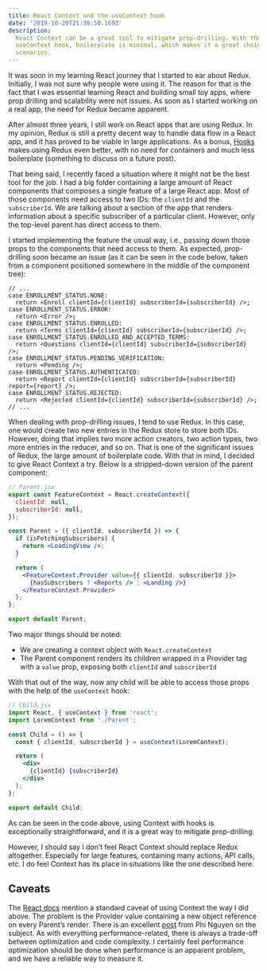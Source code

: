 ```yaml
---
title: React Context and the useContext hook
date: '2019-10-20T21:38:50.169Z'
description:
  React Context can be a great tool to mitigate prop-drilling. With the
  useContext hook, boilerplate is minimal, which makes it a great choice in some
  scenarios.
---
```


It was soon in my learning React journey that I started to ear about Redux.
Initially, I was not sure why people were using it. The reason for that is the
fact that I was essential learning React and building small toy apps, where prop
drilling and scalability were not issues. As soon as I started working on a real
app, the need for Redux became apparent.

After almost three years, I still work on React apps that are using Redux. In my
opinion, Redux is still a pretty decent way to handle data flow in a React app,
and it has proved to be viable in large applications. As a bonus,
[Hooks](https://react-redux.js.org/next/api/hooks) makes using Redux even
better, with no need for containers and much less boilerplate (something to
discuss on a future post).

That being said, I recently faced a situation where it might not be the best
tool for the job. I had a big folder containing a large amount of React
components that composes a single feature of a large React app. Most of those
components need access to two IDs: the `clientId` and the `subscriberId`. We are
talking about a section of the app that renders information about a specific
subscriber of a particular client. However, only the top-level parent has direct
access to them.

I started implementing the feature the usual way, i.e., passing down those props
to the components that need access to them. As expected, prop-drilling soon
became an issue (as it can be seen in the code below, taken from a component
positioned somewhere in the middle of the component tree):

```jsx{3,7,9,13,15}
// ...
case ENROLLMENT_STATUS.NONE:
  return <Enroll clientId={clientId} subscriberId={subscriberId} />;
case ENROLLMENT_STATUS.ERROR:
  return <Error />;
case ENROLLMENT_STATUS.ENROLLED:
  return <Terms clientId={clientId} subscriberId={subscriberId} />;
case ENROLLMENT_STATUS.ENROLLED_AND_ACCEPTED_TERMS:
  return <Questions clientId={clientId} subscriberId={subscriberId} />;
case ENROLLMENT_STATUS.PENDING_VERIFICATION:
  return <Pending />;
case ENROLLMENT_STATUS.AUTHENTICATED:
  return <Report clientId={clientId} subscriberId={subscriberId} report={report} />;
case ENROLLMENT_STATUS.REJECTED:
  return <Rejected clientId={clientId} subscriberId={subscriberId} />;
// ...
```

When dealing with prop-drilling issues, I tend to use Redux. In this case, one
would create two new entries in the Redux store to store both IDs. However,
doing that implies two more action creators, two action types, two more entries
in the reducer, and so on. That is one of the significant issues of Redux, the
large amount of boilerplate code. With that in mind, I decided to give React
Context a try. Below is a stripped-down version of the parent component:

```jsx
// Parent.jsx
export const FeatureContext = React.createContext({
  clientId: null,
  subscriberId: null,
});

const Parent = ({ clientId, subscriberId }) => {
  if (isFetchingSubscribers) {
    return <LoadingView />;
  }

  return (
    <FeatureContext.Provider value={{ clientId, subscriberId }}>
      {hasSubscribers ? <Reports /> : <Landing />}
    </FeatureContext.Provider>
  );
};

export default Parent;
```

Two major things should be noted:

- We are creating a context object with `React.createContext`
- The Parent component renders its children wrapped in a Provider tag with a
  `value` prop, exposing both `clientId` and `subscriberId`

With that out of the way, now any child will be able to access those props with
the help of the `useContext` hook:

```jsx
// Child.jsx
import React, { useContext } from 'react';
import LoremContext from './Parent';

const Child = () => {
  const { clientId, subscriberId } = useContext(LoremContext);

  return (
    <div>
      {clientId} {subscriberId}
    </div>
  );
};

export default Child;
```

As can be seen in the code above, using Context with hooks is exceptionally
straightforward, and it is a great way to mitigate prop-drilling.

However, I should say I don’t feel React Context should replace Redux
altogether. Especially for large features, containing many actions, API calls,
etc. I do feel Context has its place in situations like the one described here.

## Caveats

The [React docs](https://reactjs.org/docs/context.html#caveats) mention a
standard caveat of using Context the way I did above. The problem is the
Provider value containing a new object reference on every Parent’s render. There
is an excellent [post](https://phinguyen.io/context-caveat-deep-dive/) from Phi
Nguyen on the subject. As with everything performance-related, there is always a
trade-off between optimization and code complexity. I certainly feel performance
optimization should be done when performance is an apparent problem, and we have
a reliable way to measure it.
